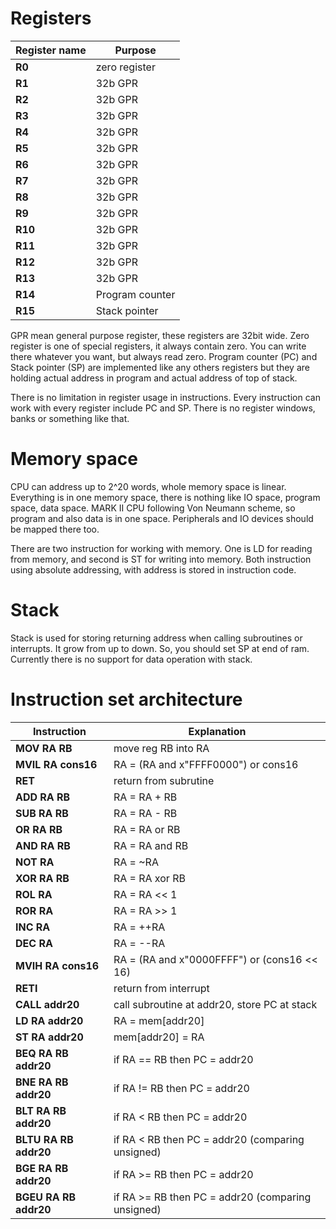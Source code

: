 # Registers

Register name | Purpose
--------------|--------------
**R0**        | zero register
**R1**        | 32b GPR
**R2**        | 32b GPR
**R3**        | 32b GPR
**R4**        | 32b GPR
**R5**        | 32b GPR
**R6**        | 32b GPR
**R7**        | 32b GPR
**R8**        | 32b GPR
**R9**        | 32b GPR
**R10**       | 32b GPR
**R11**       | 32b GPR
**R12**       | 32b GPR
**R13**       | 32b GPR
**R14**       | Program counter
**R15**       | Stack pointer

GPR mean general purpose register, these registers are 32bit wide. Zero register is one of special registers, it always contain zero. You can write there whatever you want, but always read zero. Program counter (PC) and Stack pointer (SP) are implemented like any others registers but they are holding actual address in program and actual address of top of stack.

There is no limitation in register usage in instructions. Every instruction can work with every register include PC and SP. There is no register windows, banks or something like that.

# Memory space

CPU can address up to 2^20 words, whole memory space is linear. Everything is in one memory space, there is nothing like IO space, program space, data space. MARK II CPU following Von Neumann scheme, so program and also data is in one space. Peripherals and IO devices should be mapped there too. 

There are two instruction for working with memory. One is LD for reading from memory, and second is ST for writing into memory. Both instruction using absolute addressing, with address is stored in instruction code.

# Stack

Stack is used for storing returning address when calling subroutines or interrupts. It grow from up to down. So, you should set SP at end of ram. Currently there is no support for data operation with stack. 

# Instruction set architecture

Instruction              | Explanation
-------------------------|---------------------
**MOV RA RB**            | move reg RB into RA
**MVIL RA cons16**       | RA = (RA and x"FFFF0000") or cons16  
**RET**                  | return from subrutine
**ADD RA RB**            | RA = RA + RB
**SUB RA RB**            | RA = RA - RB 
**OR RA RB**             | RA = RA or RB
**AND RA RB**            | RA = RA and RB
**NOT RA**               | RA = ~RA
**XOR RA RB**            | RA = RA xor RB
**ROL RA**               | RA = RA << 1
**ROR RA**               | RA = RA >> 1
**INC RA**               | RA = ++RA
**DEC RA**               | RA = --RA
**MVIH RA cons16**       | RA = (RA and x"0000FFFF") or (cons16 << 16)  
**RETI**                 | return from interrupt
**CALL addr20**          | call subroutine at addr20, store PC at stack
**LD RA addr20**         | RA = mem[addr20]
**ST RA addr20**         | mem[addr20] = RA
**BEQ RA RB addr20**     | if RA == RB then PC = addr20
**BNE RA RB addr20**     | if RA != RB then PC = addr20
**BLT RA RB addr20**     | if RA < RB then PC = addr20
**BLTU RA RB addr20**    | if RA < RB then PC = addr20 (comparing unsigned)
**BGE RA RB addr20**     | if RA >= RB then PC = addr20
**BGEU RA RB addr20**    | if RA >= RB then PC = addr20 (comparing unsigned)

